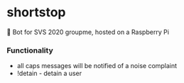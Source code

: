# shortstop

🤖 Bot for SVS 2020 groupme, hosted on a Raspberry Pi

### Functionality

- all caps messages will be notified of a noise complaint
- !detain - detain a user
